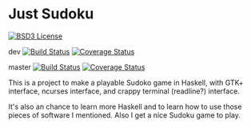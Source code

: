 Just Sudoku
============
[![BSD3 License](http://img.shields.io/badge/license-BSD3-brightgreen.svg)](https://tldrlegal.com/license/bsd-3-clause-license-%28revised%29)

dev
[![Build
Status](https://travis-ci.org/andrewmichaud/JustSudoku.svg?branch=dev)](https://travis-ci.org/andrewmichaud/JustSudoku)
[![Coverage
Status](https://coveralls.io/repos/andrewmichaud/JustSudoku/badge.svg?branch=develop&service=github)](https://coveralls.io/github/andrewmichaud/JustSudoku?branch=dev)

master
[![Build
Status](https://travis-ci.org/andrewmichaud/JustSudoku.svg?branch=master)](https://travis-ci.org/andrewmichaud/JustSudoku)
[![Coverage
Status](https://coveralls.io/repos/andrewmichaud/JustSudoku/badge.svg?branch=develop&service=github)](https://coveralls.io/github/andrewmichaud/JustSudoku?branch=master)

This is a project to make a playable Sudoko game in Haskell, with GTK+ interface, ncurses interface, and crappy terminal (readline?) interface.

It's also an chance to learn more Haskell and to learn how to use those pieces of software I mentioned. Also I get a nice Sudoku game to play.
